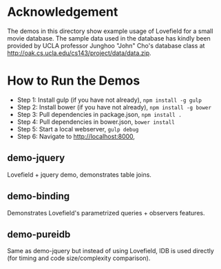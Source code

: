 # Acknowledgement

The demos in this directory show example usage of Lovefield for a small movie
database. The sample data used in the database has kindly been provided by UCLA
professor Junghoo "John" Cho's database class at
http://oak.cs.ucla.edu/cs143/project/data/data.zip.

# How to Run the Demos

* Step 1: Install gulp (if you have not already), ```npm install -g gulp```
* Step 2: Install bower (if you have not already), ```npm install -g bower```
* Step 3: Pull dependencies in package.json, ```npm install .```
* Step 4: Pull dependencies in bower.json, ```bower install```
* Step 5: Start a local webserver, ```gulp debug```
* Step 6: Navigate to [http://localhost:8000](http://localhost:8000),

## demo-jquery

Lovefield + jquery demo, demonstrates table joins.

## demo-binding

Demonstrates Lovefield's parametrized queries + observers features.


## demo-pureidb

Same as demo-jquery but instead of using Lovefield, IDB is used directly (for
timing and code size/complexity comparison).
